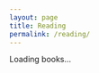 ```yaml
---
layout: page
title: Reading
permalink: /reading/
---
```


<link rel="stylesheet" href="{{ site.baseurl }}/assets/css/shared-styles.css">

<div id="reading-list">
  <div class="loading-indicator">Loading books...</div>
</div>

<script>
document.addEventListener('DOMContentLoaded', function() {
  const readingList = document.getElementById('reading-list');
  
  // Load books data from JSON file
  fetch('{{ site.baseurl }}/data/books.json')
    .then(response => {
      if (!response.ok) {
        throw new Error('Network response was not ok: ' + response.statusText);
      }
      return response.json();
    })
    .then(data => {
      // Remove loading indicator
      readingList.innerHTML = '';
      
      // Add each book to the page
      data.books.forEach(book => {
        const bookCard = document.createElement('div');
        bookCard.className = 'book-card';
        
        bookCard.innerHTML = `
          <div class="book-title">${book.title}</div>
          <div class="book-author">by ${book.author}</div>
          <div class="book-description">${book.description}</div>
        `;
        
        readingList.appendChild(bookCard);
      });
    })
    .catch(error => {
      console.error('Error loading books:', error);
      readingList.innerHTML = '<div class="error-message">Error loading books. Please try again later.</div>';
    });
});
</script>